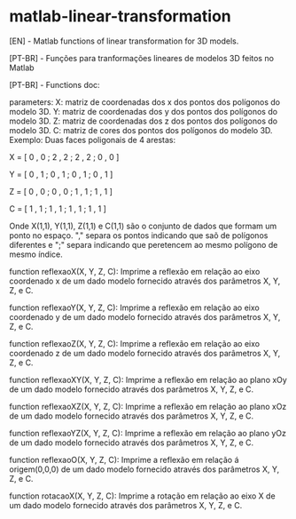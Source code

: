 # matlab-linear-transformation
[EN] - Matlab functions of linear transformation for 3D models.

[PT-BR] - Funções para tranformações lineares de modelos 3D feitos no Matlab

[PT-BR] - Functions doc:

parameters:
X: matriz de coordenadas dos x dos pontos dos polígonos do modelo 3D.
Y: matriz de coordenadas dos y dos pontos dos polígonos do modelo 3D.
Z: matriz de coordenadas dos z dos pontos dos polígonos do modelo 3D.
C: matriz de cores dos pontos dos polígonos do modelo 3D.
Exemplo: Duas faces poligonais de 4 arestas:

X = [ 0 , 0 ; 2 , 2 ; 2 , 2 ; 0 , 0 ]

Y = [ 0 , 1 ; 0 , 1 ; 0 , 1 ; 0 , 1 ]

Z = [ 0 , 0 ; 0 , 0 ; 1 , 1 ; 1 , 1 ]

C = [ 1 , 1 ; 1 , 1 ; 1 , 1 ; 1 , 1 ]

Onde X(1,1), Y(1,1), Z(1,1) e C(1,1) são o conjunto de dados que formam um ponto no espaço.
"," separa os pontos indicando que saõ de polígonos diferentes e ";" separa indicando que peretencem ao mesmo polígono de mesmo índice.

function reflexaoX(X, Y, Z, C):
Imprime a reflexão em relação ao eixo coordenado x de um dado modelo fornecido através dos parâmetros X, Y, Z, e C.

function reflexaoY(X, Y, Z, C):
Imprime a reflexão em relação ao eixo coordenado y de um dado modelo fornecido através dos parâmetros X, Y, Z, e C.

function reflexaoZ(X, Y, Z, C):
Imprime a reflexão em relação ao eixo coordenado z de um dado modelo fornecido através dos parâmetros X, Y, Z, e C.

function reflexaoXY(X, Y, Z, C):
Imprime a reflexão em relação ao plano xOy de um dado modelo fornecido através dos parâmetros X, Y, Z, e C.

function reflexaoXZ(X, Y, Z, C):
Imprime a reflexão em relação ao plano xOz de um dado modelo fornecido através dos parâmetros X, Y, Z, e C.

function reflexaoYZ(X, Y, Z, C):
Imprime a reflexão em relação ao plano yOz de um dado modelo fornecido através dos parâmetros X, Y, Z, e C.

function reflexaoO(X, Y, Z, C):
Imprime a reflexão em relação á origem(0,0,0) de um dado modelo fornecido através dos parâmetros X, Y, Z, e C.

function rotacaoX(X, Y, Z, C):
Imprime a rotação em relação ao eixo X de um dado modelo fornecido através dos parâmetros X, Y, Z, e C.


